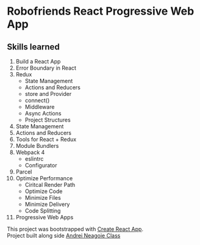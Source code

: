 # Robofriends React Progressive Web App

## Skills learned
1. Build a React App
2. Error Boundary in React
3. Redux
    - State Management
    - Actions and Reducers
    - store and Provider
    - connect()
    - Middleware
    - Async Actions
    - Project Structures
4.  State Management
5. Actions and Reducers
6. Tools for React + Redux
7. Module Bundlers
8. Webpack 4
    - eslintrc
    - Configurator
9. Parcel
10. Optimize Performance
    - Ciritcal Render Path
    - Optimize Code
    - Minimize Files
    - Minimize Delivery
    - Code Splitting
11. Progressive Web Apps

This project was bootstrapped with [Create React App](https://github.com/facebookincubator/create-react-app).<br >
Project built along side [Andrei Neagoie Class](https://www.udemy.com/the-complete-junior-to-senior-web-developer-roadmap/)
